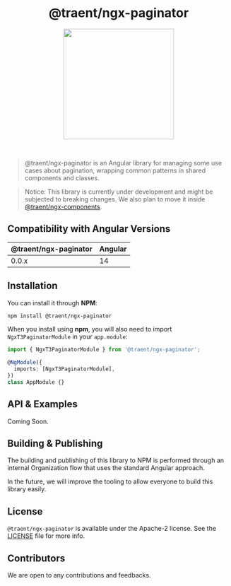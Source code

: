 <h1 align="center">
  @traent/ngx-paginator
</h1>

<p align="center">
  <img width="250px" height="auto" src="https://traent.com/wp-content/uploads/2022/07/logo-color.svg">
</p>

<br />

> @traent/ngx-paginator is an Angular library for managing some use cases about pagination, wrapping common patterns in shared components and classes.

> Notice: This library is currently under development and might be subjected to breaking changes. We also plan to move it inside [@traent/ngx-components](https://github.com/traent/ngx-components).

## Compatibility with Angular Versions

| @traent/ngx-paginator | Angular        |
| --------------------- | -------------- |
| 0.0.x                 | 14             |

## Installation

You can install it through **NPM**:

```bash
npm install @traent/ngx-paginator
```

When you install using **npm**, you will also need to import `NgxT3PaginatorModule` in your `app.module`:

```typescript
import { NgxT3PaginatorModule } from '@traent/ngx-paginator';

@NgModule({
  imports: [NgxT3PaginatorModule],
})
class AppModule {}
```

## API & Examples

Coming Soon.

## Building & Publishing

The building and publishing of this library to NPM is performed through an internal Organization flow that uses the standard Angular approach.

In the future, we will improve the tooling to allow everyone to build this library easily.

## License

`@traent/ngx-paginator` is available under the Apache-2 license. See the [LICENSE](./LICENSE) file for more info.

## Contributors

We are open to any contributions and feedbacks.
